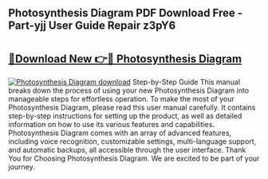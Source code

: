 ## Photosynthesis Diagram PDF Download Free - Part-yjj User Guide Repair z3pY6

# <h2><a href="http://dfim99w.blite.top/?on=Photosynthesis+Diagram">🔗Download New 👉🔴 Photosynthesis Diagram</a></h2>

[![Photosynthesis Diagram download](https://i.imgur.com/lujVjoI.png)](http://dfim99w.blite.top/?on=Photosynthesis+Diagram)
Step-by-Step Guide This manual breaks down the process of using your new Photosynthesis Diagram into manageable steps for effortless operation. To make the most of your Photosynthesis Diagram, please read this user manual carefully. It contains step-by-step instructions for setting up the product, as well as detailed information on how to use its various features and capabilities. Photosynthesis Diagram comes with an array of advanced features, including voice recognition, customizable settings, multi-language support, and automatic backups, all accessible through the user interface. Thank You for Choosing Photosynthesis Diagram. We are excited to be part of your journey.
